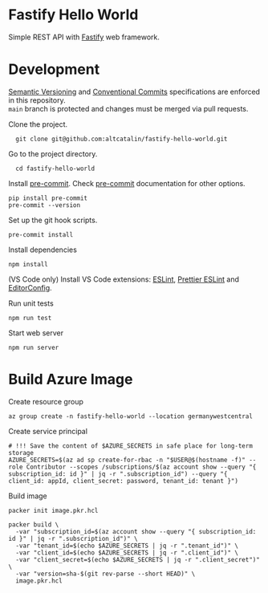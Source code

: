 # Fastify Hello World

Simple REST API with [Fastify](https://fastify.dev/) web framework.

# Development

[Semantic Versioning](https://semver.org/) and [Conventional Commits](https://www.conventionalcommits.org/en/v1.0.0/) specifications are enforced in this repository.  
`main` branch is protected and changes must be merged via pull requests.

Clone the project.

```shell
  git clone git@github.com:altcatalin/fastify-hello-world.git
```

Go to the project directory.

```shell
  cd fastify-hello-world
```

Install [pre-commit](https://pre-commit.com/#install). Check [pre-commit](https://pre-commit.com/#install) documentation for other options.

```shell
pip install pre-commit
pre-commit --version
```

Set up the git hook scripts.

```shell
pre-commit install
```

Install dependencies

```shell
npm install
```

(VS Code only) Install VS Code extensions: [ESLint](https://marketplace.visualstudio.com/items?itemName=dbaeumer.vscode-eslint), [Prettier ESLint](https://marketplace.visualstudio.com/items?itemName=rvest.vs-code-prettier-eslint) and [EditorConfig](https://marketplace.visualstudio.com/items?itemName=EditorConfig.EditorConfig).

Run unit tests

```shell
npm run test
```

Start web server

```shell
npm run server
```

# Build Azure Image

Create resource group

```shell
az group create -n fastify-hello-world --location germanywestcentral
```

Create service principal

```shell
# !!! Save the content of $AZURE_SECRETS in safe place for long-term storage
AZURE_SECRETS=$(az ad sp create-for-rbac -n "$USER@$(hostname -f)" --role Contributor --scopes /subscriptions/$(az account show --query "{ subscription_id: id }" | jq -r ".subscription_id") --query "{ client_id: appId, client_secret: password, tenant_id: tenant }")
```

Build image

```shell
packer init image.pkr.hcl

packer build \
  -var "subscription_id=$(az account show --query "{ subscription_id: id }" | jq -r ".subscription_id")" \
  -var "tenant_id=$(echo $AZURE_SECRETS | jq -r ".tenant_id")" \
  -var "client_id=$(echo $AZURE_SECRETS | jq -r ".client_id")" \
  -var "client_secret=$(echo $AZURE_SECRETS | jq -r ".client_secret")" \
  -var "version=sha-$(git rev-parse --short HEAD)" \
  image.pkr.hcl
```
